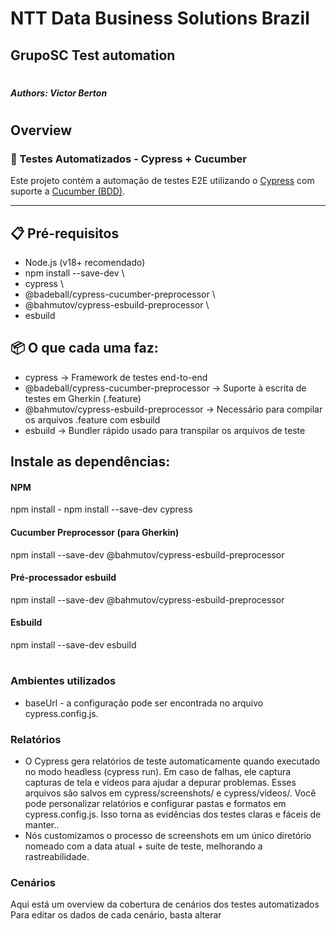 # NTT Data Business Solutions Brazil
## GrupoSC Test automation
#
##### Authors: Victor Berton
#
#

## Overview
### 🧪 Testes Automatizados - Cypress + Cucumber
Este projeto contém a automação de testes E2E utilizando o [Cypress](https://www.cypress.io/) com suporte a [Cucumber (BDD)](https://github.com/badeball/cypress-cucumber-preprocessor).

---
## 📋 Pré-requisitos
* Node.js (v18+ recomendado)
* npm install --save-dev \
* cypress \
* @badeball/cypress-cucumber-preprocessor \
* @bahmutov/cypress-esbuild-preprocessor \
* esbuild

## 📦 O que cada uma faz:

* cypress ->	Framework de testes end-to-end
* @badeball/cypress-cucumber-preprocessor -> Suporte à escrita de testes em Gherkin (.feature)
* @bahmutov/cypress-esbuild-preprocessor -> Necessário para compilar os arquivos .feature com esbuild
* esbuild	-> Bundler rápido usado para transpilar os arquivos de teste

## Instale as dependências:

#### NPM 
npm install - npm install --save-dev cypress

#### Cucumber Preprocessor (para Gherkin)
npm install --save-dev @bahmutov/cypress-esbuild-preprocessor

#### Pré-processador esbuild
npm install --save-dev @bahmutov/cypress-esbuild-preprocessor

#### Esbuild
npm install --save-dev esbuild
#

### Ambientes utilizados
* baseUrl - a configuração pode ser encontrada no arquivo cypress.config.js. 

### Relatórios
* O Cypress gera relatórios de teste automaticamente quando executado no modo headless (cypress run). Em caso de falhas, ele captura capturas de tela e vídeos para ajudar a depurar problemas. Esses arquivos são salvos em cypress/screenshots/ e cypress/videos/. Você pode personalizar relatórios e configurar pastas e formatos em cypress.config.js. Isso torna as evidências dos testes claras e fáceis de manter..
* Nós customizamos o processo de screenshots em um único diretório nomeado com a data atual + suíte de teste, melhorando a rastreabilidade.

### Cenários
Aqui está um overview da cobertura de cenários dos testes automatizados
Para editar os dados de cada cenário, basta alterar